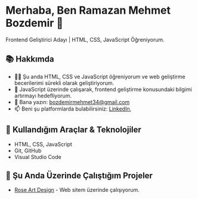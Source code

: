 # Merhaba, Ben Ramazan Mehmet Bozdemir 👋

Frontend Geliştirici Adayı | HTML, CSS, JavaScript Öğreniyorum.

## 📚 Hakkımda
- 👨‍💻 Şu anda HTML, CSS ve JavaScript öğreniyorum ve web geliştirme becerilerimi sürekli olarak geliştiriyorum.
- 🌱 JavaScript üzerinde çalışarak, frontend geliştirme konusundaki bilgimi artırmayı hedefliyorum.
- 💬 Bana yazın: [bozdemirmehmet34@gmail.com](mailto:bozdemirmehmet34@gmail.com)
- 📫 Beni şu platformlarda bulabilirsiniz: [LinkedIn](www.linkedin.com/in/ramazan-mehmet-bozdemir-41545530b),

## 🔧 Kullandığım Araçlar & Teknolojiler
- HTML, CSS, JavaScript
- Git, GitHub
- Visual Studio Code

## 🚀 Şu Anda Üzerinde Çalıştığım Projeler
- [Rose Art Design](https://roseartdesign.vercel.app) - Web sitem üzerinde çalışıyorum.
